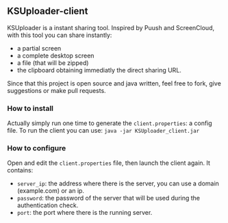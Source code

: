 ## KSUploader-client
KSUploader is a instant sharing tool. Inspired by Puush and ScreenCloud, with this tool you can share instantly:
* a partial screen
* a complete desktop screen
* a file (that will be zipped)
* the clipboard
obtaining immediatly the direct sharing URL.

Since that this project is open source and java written, feel free to fork, give suggestions or make pull requests.

### How to install
Actually simply run one time to generate the `client.properties`: a config file.
To run the client you can use: `java -jar KSUploader_client.jar`

### How to configure
Open and edit the `client.properties` file, then launch the client again.
It contains:
* `server_ip`: the address where there is the server, you can use a domain (example.com) or an ip.
* `password`: the password of the server that will be used during the authentication check.
* `port`: the port where there is the running server.